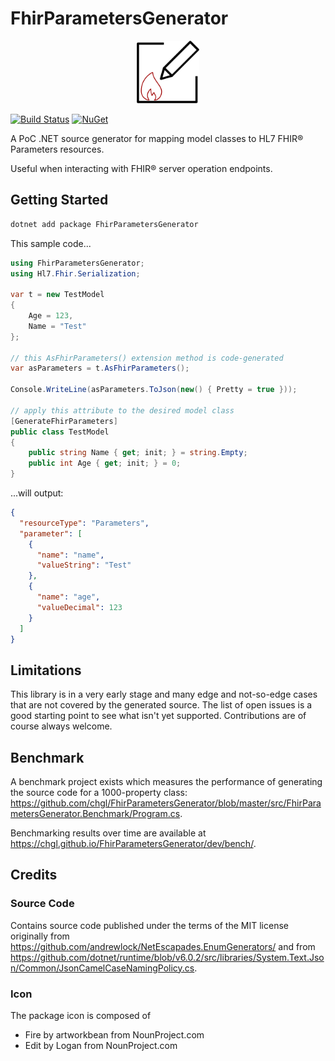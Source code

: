 # FhirParametersGenerator

<p align="center"><img width="100" src="icon.png" alt="FhirParametersGenerator Logo"></p>

[![Build Status](https://github.com/chgl/FhirParametersGenerator/workflows/ci/badge.svg?branch=master)](https://github.com/chgl/FhirParametersGenerator/actions) [![NuGet](https://img.shields.io/nuget/v/FhirParametersGenerator.svg)](https://www.nuget.org/packages/FhirParametersGenerator/)

A PoC .NET source generator for mapping model classes to HL7 FHIR® Parameters resources.

Useful when interacting with FHIR® server operation endpoints.

## Getting Started

```sh
dotnet add package FhirParametersGenerator
```

This sample code...

```cs
using FhirParametersGenerator;
using Hl7.Fhir.Serialization;

var t = new TestModel
{
    Age = 123,
    Name = "Test"
};

// this AsFhirParameters() extension method is code-generated
var asParameters = t.AsFhirParameters();

Console.WriteLine(asParameters.ToJson(new() { Pretty = true }));

// apply this attribute to the desired model class
[GenerateFhirParameters]
public class TestModel
{
    public string Name { get; init; } = string.Empty;
    public int Age { get; init; } = 0;
}
```

...will output:

```json
{
  "resourceType": "Parameters",
  "parameter": [
    {
      "name": "name",
      "valueString": "Test"
    },
    {
      "name": "age",
      "valueDecimal": 123
    }
  ]
}
```

## Limitations

This library is in a very early stage and many edge and not-so-edge cases that are not covered by the generated source.
The list of open issues is a good starting point to see what isn't yet supported. Contributions are of course always welcome.

## Benchmark

A benchmark project exists which measures the performance of generating the source code for a 1000-property class: <https://github.com/chgl/FhirParametersGenerator/blob/master/src/FhirParametersGenerator.Benchmark/Program.cs>.

Benchmarking results over time are available at <https://chgl.github.io/FhirParametersGenerator/dev/bench/>.

## Credits

### Source Code

Contains source code published under the terms of the MIT license originally from <https://github.com/andrewlock/NetEscapades.EnumGenerators/> and from <https://github.com/dotnet/runtime/blob/v6.0.2/src/libraries/System.Text.Json/Common/JsonCamelCaseNamingPolicy.cs>.

### Icon

The package icon is composed of

- Fire by artworkbean from NounProject.com
- Edit by Logan from NounProject.com

